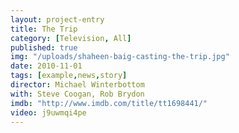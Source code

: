 ```yaml
---
layout: project-entry
title: The Trip
category: [Television, All]
published: true
img: "/uploads/shaheen-baig-casting-the-trip.jpg"
date: 2010-11-01
tags: [example,news,story]
director: Michael Winterbottom
with: Steve Coogan, Rob Brydon
imdb: "http://www.imdb.com/title/tt1698441/"
video: j9uwmqi4pe
---
```




